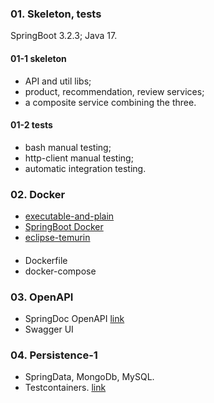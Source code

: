 ### 01. Skeleton, tests

SpringBoot 3.2.3;
Java 17.

#### 01-1 skeleton
- API and util libs;
- product, recommendation, review services;
- a composite service combining the three.
#### 01-2 tests
- bash manual testing;
- http-client manual testing;
- automatic integration testing.

### 02. Docker
- [executable-and-plain](https://docs.spring.io/spring-boot/docs/3.2.3/gradle-plugin/reference/htmlsingle/#packaging-executable.and-plain-archives)
- [SpringBoot Docker](https://spring.io/guides/topicals/spring-boot-docker)
- [eclipse-temurin](https://hub.docker.com/_/eclipse-temurin/)
####
- Dockerfile
- docker-compose

### 03. OpenAPI
- SpringDoc OpenAPI [link](https://springdoc.org/#general-overview)
- Swagger UI 

### 04. Persistence-1
- SpringData, MongoDb, MySQL.
- Testcontainers. [link](https://java.testcontainers.org/test_framework_integration/manual_lifecycle_control/)
